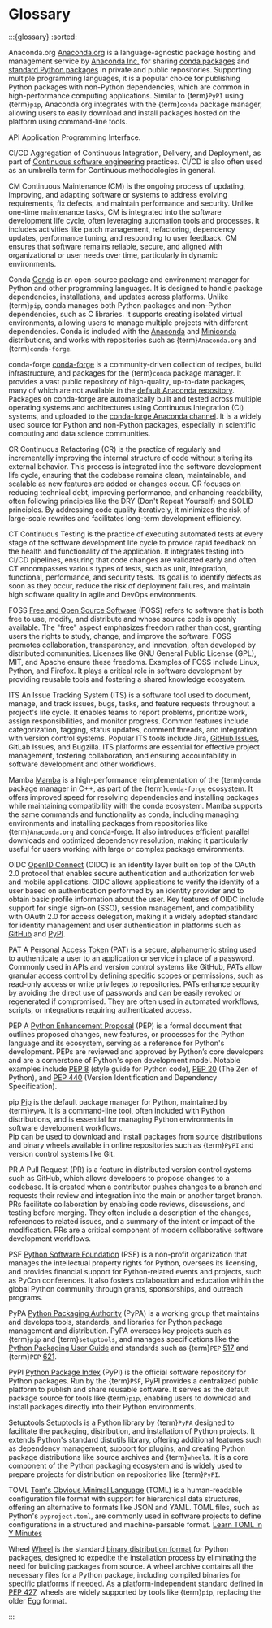 # Glossary

:::{glossary}
:sorted:

  
Anaconda.org
  [Anaconda.org](http://www.anaconda.org/)
  is a language-agnostic package hosting and management service
  by [Anaconda Inc.](http://anaconda.com/)
  for sharing [conda packages](https://docs.conda.io/projects/conda/en/stable/user-guide/concepts/packages.html)
  and [standard Python packages](https://docs.anaconda.com/anacondaorg/user-guide/packages/standard-python-packages/)
  in private and public repositories.
  Supporting multiple programming languages, it is a popular choice
  for publishing Python packages with non-Python dependencies,
  which are common in high-performance computing applications.
  Similar to {term}`PyPI` using {term}`pip`,
  Anaconda.org integrates with the {term}`conda` package manager, 
  allowing users to easily download and install packages 
  hosted on the platform using command-line tools.

API
  Application Programming Interface.


CI/CD
  Aggregation of Continuous Integration, Delivery, and Deployment,
  as part of [Continuous software engineering](#bg-continuous) practices.
  CI/CD is also often used as an umbrella term for Continuous methodologies in general. 

CM
  Continuous Maintenance (CM) is the ongoing process of updating,
  improving, and adapting software or systems to address evolving requirements,
  fix defects, and maintain performance and security.
  Unlike one-time maintenance tasks, CM
  is integrated into the software development life cycle,
  often leveraging automation tools and processes.
  It includes activities like patch management, refactoring,
  dependency updates, performance tuning, and responding to user feedback.
  CM ensures that software remains reliable, secure,
  and aligned with organizational or user needs over time, particularly in dynamic environments.

Conda
  [Conda](https://docs.conda.i) is an open-source package and environment manager
  for Python and other programming languages.
  It is designed to handle package dependencies, installations,
  and updates across platforms.
  Unlike {term}`pip`, conda manages both Python packages
  and non-Python dependencies, such as C libraries.
  It supports creating isolated virtual environments,
  allowing users to manage multiple projects with different dependencies.
  Conda is included with the [Anaconda](https://docs.anaconda.com/anaconda/)
  and [Miniconda](https://docs.anaconda.com/miniconda/) distributions,
  and works with repositories such as {term}`Anaconda.org` and {term}`conda-forge`.

conda-forge
  [conda-forge](https://conda-forge.org/) is a community-driven collection of recipes,
  build infrastructure, and packages for the {term}`conda` package manager.
  It provides a vast public repository of high-quality, up-to-date packages,
  many of which are not available in the [default Anaconda repository](https://repo.anaconda.com/pkgs/).
  Packages on conda-forge are automatically built
  and tested across multiple operating systems and architectures
  using Continuous Integration (CI) systems,
  and uploaded to the [conda-forge Anaconda channel](https://anaconda.org/conda-forge).
  It is a widely used source for Python and non-Python packages,
  especially in scientific computing and data science communities.

CR
  Continuous Refactoring (CR) is the practice of regularly and incrementally
  improving the internal structure of code without altering its external behavior.
  This process is integrated into the software development life cycle,
  ensuring that the codebase remains clean, maintainable, and scalable
  as new features are added or changes occur.
  CR focuses on reducing technical debt, improving performance,
  and enhancing readability, often following principles like the
  DRY (Don't Repeat Yourself) and SOLID principles.
  By addressing code quality iteratively, it minimizes the risk of
  large-scale rewrites and facilitates long-term development efficiency.

CT
  Continuous Testing is the practice of executing automated tests
  at every stage of the software development life cycle
  to provide rapid feedback on the health and functionality of the application.
  It integrates testing into CI/CD pipelines,
  ensuring that code changes are validated early and often.
  CT encompasses various types of tests, such as unit,
  integration, functional, performance, and security tests.
  Its goal is to identify defects as soon as they occur,
  reduce the risk of deployment failures,
  and maintain high software quality in agile and DevOps environments.

FOSS
  [Free and Open Source Software](https://en.wikipedia.org/wiki/Free_and_open-source_software) (FOSS)
  refers to software that is both free to use,
  modify, and distribute and whose source code is openly available.
  The "free" aspect emphasizes freedom rather than cost,
  granting users the rights to study, change, and improve the software.
  FOSS promotes collaboration, transparency, and innovation,
  often developed by distributed communities.
  Licenses like GNU General Public License (GPL), MIT, and Apache ensure these freedoms.
  Examples of FOSS include Linux, Python, and Firefox.
  It plays a critical role in software development
  by providing reusable tools and fostering a shared knowledge ecosystem.  


ITS
  An Issue Tracking System (ITS) is a software tool used to document,
  manage, and track issues, bugs, tasks, and feature requests throughout a project's life cycle.
  It enables teams to report problems, prioritize work, assign responsibilities, and monitor progress.
  Common features include categorization, tagging, status updates, comment threads,
  and integration with version control systems.
  Popular ITS tools include Jira, [GitHub Issues](#bg-ghi), GitLab Issues, and Bugzilla.
  ITS platforms are essential for effective project management, fostering collaboration,
  and ensuring accountability in software development and other workflows.


Mamba
  [Mamba](https://mamba.readthedocs.io/) is a high-performance
  reimplementation of the {term}`conda` package manager in C++,
  as part of the {term}`conda-forge` ecosystem.
  It offers improved speed for resolving dependencies and installing packages
  while maintaining compatibility with the conda ecosystem.
  Mamba supports the same commands and functionality as conda,
  including managing environments and installing packages
  from repositories like {term}`Anaconda.org` and conda-forge.
  It also introduces efficient parallel downloads
  and optimized dependency resolution,
  making it particularly useful for users
  working with large or complex package environments.

OIDC
  [OpenID Connect](https://openid.net/connect/) (OIDC)
  is an identity layer built on top of the OAuth 2.0 protocol
  that enables secure authentication and authorization for web and mobile applications.
  OIDC allows applications to verify the identity of a user based on authentication
  performed by an identity provider and to obtain basic profile information about the user.
  Key features of OIDC include support for single sign-on (SSO), session management, 
  and compatibility with OAuth 2.0 for access delegation, making it a widely adopted standard 
  for identity management and user authentication in platforms such as
  [GitHub](https://docs.github.com/en/actions/security-for-github-actions/security-hardening-your-deployments/about-security-hardening-with-openid-connect)
  and [PyPI](https://docs.pypi.org/trusted-publishers/).

PAT
  A [Personal Access Token](https://docs.github.com/en/authentication/keeping-your-account-and-data-secure/managing-your-personal-access-tokens) (PAT)
  is a secure, alphanumeric string used to authenticate a user
  to an application or service in place of a password.
  Commonly used in APIs and version control systems like GitHub,
  PATs allow granular access control by defining specific scopes or permissions,
  such as read-only access or write privileges to repositories.
  PATs enhance security by avoiding the direct use of passwords
  and can be easily revoked or regenerated if compromised.
  They are often used in automated workflows, scripts,
  or integrations requiring authenticated access.

PEP
  A [Python Enhancement Proposal](https://peps.python.org/) (PEP)
  is a formal document that outlines proposed changes, new features,
  or processes for the Python language and its ecosystem,
  serving as a reference for Python's development.
  PEPs are reviewed and approved by Python’s core developers
  and are a cornerstone of Python's open development model.
  Notable examples include [PEP 8](https://peps.python.org/pep-0008/) (style guide for Python code),
  [PEP 20](https://peps.python.org/pep-0020/) (The Zen of Python), and
  [PEP 440](https://peps.python.org/pep-0440/) (Version Identification and Dependency Specification).

pip
  [Pip](https://pip.pypa.io) is the default package manager for Python,
  maintained by {term}`PyPA`.
  It is a command-line tool, often included with Python distributions,
  and is essential for managing Python environments in software development workflows.  
  Pip can be used to download and install packages
  from source distributions and binary wheels available
  in online repositories such as {term}`PyPI`
  and version control systems like Git.

PR
  A Pull Request (PR) is a feature in distributed version control systems such as GitHub,
  which allows developers to propose changes to a codebase.
  It is created when a contributor pushes changes to a branch
  and requests their review and integration into the main or another target branch.
  PRs facilitate collaboration by enabling code reviews,
  discussions, and testing before merging.
  They often include a description of the changes, references to related issues, 
  and a summary of the intent or impact of the modification.
  PRs are a critical component of modern collaborative software development workflows.

PSF
  [Python Software Foundation](https://www.python.org/psf-landing/) (PSF)
  is a non-profit organization that manages the intellectual property rights
  for Python, oversees its licensing, and provides financial support
  for Python-related events and projects, such as PyCon conferences.
  It also fosters collaboration and education within the global Python community
  through grants, sponsorships, and outreach programs.

PyPA
  [Python Packaging Authority](https://www.pypa.io/) (PyPA)
  is a working group that maintains and develops tools, standards,
  and libraries for Python package management and distribution.
  PyPA oversees key projects such as {term}`pip` and {term}`setuptools`,
  and manages specifications like the
  [Python Packaging User Guide](https://packaging.python.org/en/latest/)
  and standards such as {term}`PEP` [517](https://peps.python.org/pep-0517/)
  and {term}`PEP` [621](https://peps.python.org/pep-0621/).

PyPI
  [Python Package Index](https://pypi.org/) (PyPI)
  is the official software repository for Python packages.
  Run by the {term}`PSF`, PyPI provides a centralized public platform
  to publish and share reusable software.
  It serves as the default package source for tools like {term}`pip`,
  enabling users to download and install packages
  directly into their Python environments.

Setuptools
  [Setuptools](https://setuptools.pypa.io/) is a Python library by {term}`PyPA`
  designed to facilitate the packaging, distribution, and installation of Python projects.
  It extends Python's standard distutils library,
  offering additional features such as dependency management,
  support for plugins, and creating Python package distributions
  like source archives and {term}`wheel`s.
  It is a core component of the Python packaging ecosystem
  and is widely used to prepare projects for distribution on repositories like {term}`PyPI`.

TOML
  [Tom's Obvious Minimal Language](https://toml.io) (TOML)
  is a human-readable configuration file format
  with support for hierarchical data structures,
  offering an alternative to formats like JSON and YAML.
  TOML files, such as Python's `pyproject.toml`,
  are commonly used in software projects
  to define configurations in a structured and machine-parsable format.
  [Learn TOML in Y Minutes](https://learnxinyminutes.com/docs/toml/)

Wheel
  [Wheel](https://packaging.python.org/en/latest/glossary/#term-Wheel) is the standard
  [binary distribution format](https://packaging.python.org/en/latest/specifications/binary-distribution-format/#binary-distribution-format)
  for Python packages, designed to expedite the installation process
  by eliminating the need for building packages from source.
  A wheel archive contains all the necessary files
  for a Python package, including compiled binaries for specific platforms if needed.
  As a platform-independent standard defined in [PEP 427](https://www.python.org/dev/peps/pep-0427/),
  wheels are widely supported by tools like {term}`pip`,
  replacing the older [Egg](https://packaging.python.org/en/latest/glossary/#term-Egg) format.

:::
